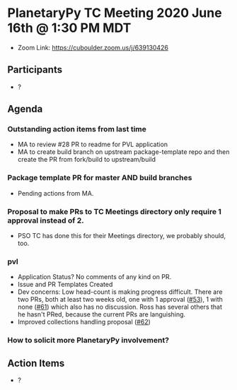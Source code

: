 # PlanetaryPy TC Meeting 2020 June 16th @ 1:30 PM MDT

* Zoom Link: https://cuboulder.zoom.us/j/639130426

## Participants

* ?

## Agenda

### Outstanding action items from last time
* MA to review #28 PR to readme for PVL application
* MA to create build branch on upstream package-template repo and then create the PR from fork/build to upstream/build

### Package template PR for master AND build branches
* Pending actions from MA.


### Proposal to make PRs to TC Meetings directory only require 1 approval instead of 2.
* PSO TC has done this for their Meetings directory, we probably should, too.


### pvl 
* Application Status?  No comments of any kind on PR.
* Issue and PR Templates Created
* Dev concerns: Low head-count is making progress difficult.  There
  are two PRs, both at least two weeks old, one with 1 approval
  ([#53](https://github.com/planetarypy/pvl/pull/53)), 1 with none
  ([#61](https://github.com/planetarypy/pvl/pull/61)) which also has no discussion.
  Ross has several others that he hasn't PRed, because the current PRs are languishing.
* Improved collections handling proposal ([#62](https://github.com/planetarypy/pvl/issues/62))


### How to solicit more PlanetaryPy involvement?


## Action Items

* ?
